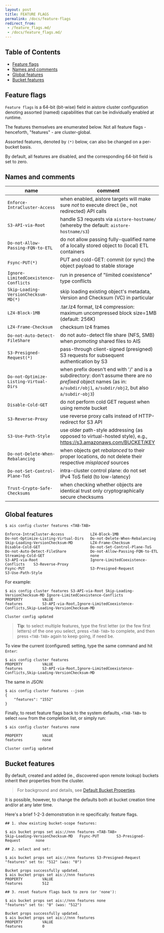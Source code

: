 ```yaml
---
layout: post
title: FEATURE FLAGS
permalink: /docs/feature-flags
redirect_from:
 - /feature_flags.md/
 - /docs/feature_flags.md/
---
```


## Table of Contents

- [Feature flags](#feature-flags)
- [Names and comments](#names-and-comments)
- [Global features](#global-features)
- [Bucket features](#bucket-features)

## Feature flags

`Feature flags` is a 64-bit (bit-wise) field in aistore cluster configuration denoting assorted (named) capabilities that can be individually enabled at runtime.

The features themselves are enumerated below. Not all feature flags - henceforth, "features" - are cluster-global.

Assorted features, denoted by `(*)` below, can also be changed on a per-bucket basis.

By default, all features are disabled, and the corresponding 64-bit field is set to zero.

## Names and comments

| name | comment |
| --- | ------- |
| `Enforce-IntraCluster-Access` | when enabled, aistore targets will make sure _not_ to execute direct (ie., not redirected) API calls |
| `S3-API-via-Root` | handle S3 requests via `aistore-hostname/` (whereby the default: `aistore-hostname/s3`) |
| `Do-not-Allow-Passing-FQN-to-ETL` |  do not allow passing fully-qualified name of a locally stored object to (local) ETL containers |
| `Fsync-PUT(*)` | PUT and cold-GET: commit (or sync) the object payload to stable storage |
| `Ignore-LimitedCoexistence-Conflicts` | run in presence of "limited coexistence" type conflicts |
| `Skip-Loading-VersionChecksum-MD(*)` | skip loading existing object's metadata, Version and Checksum (VC) in particular |
| `LZ4-Block-1MB` | .tar.lz4 format, lz4 compression: maximum uncompressed block size=1MB (default: 256K) |
| `LZ4-Frame-Checksum` | checksum lz4 frames |
| `Do-not-Auto-Detect-FileShare` | do not auto-detect file share (NFS, SMB) when _promoting_ shared files to AIS |
| `S3-Presigned-Request(*)` | pass-through client-signed (presigned) S3 requests for subsequent authentication by S3 |
| `Do-not-Optimize-Listing-Virtual-Dirs` | when prefix doesn't end with '/' and is a subdirectory: don't assume there are no _prefixed_ object names (as in: `a/subdir/obj1`, `a/subdir/obj2`, but also `a/subdir-obj3`) |
| `Disable-Cold-GET` | do not perform cold GET request when using remote bucket |
| `S3-Reverse-Proxy` | use reverse proxy calls instead of HTTP-redirect for S3 API |
| `S3-Use-Path-Style` | use older path-style addressing (as opposed to virtual-hosted style), e.g., https://s3.amazonaws.com/BUCKET/KEY |
| `Do-not-Delete-When-Rebalancing` | when objects get _rebalanced_ to their proper locations, do not delete their respective _misplaced_ sources |
| `Do-not-Set-Control-Plane-ToS` | intra-cluster control plane: do not set IPv4 ToS field (to low-latency) |
| `Trust-Crypto-Safe-Checksums` | when checking whether objects are identical trust only cryptographically secure checksums |

## Global features

```console
$ ais config cluster features <TAB-TAB>

Enforce-IntraCluster-Access            LZ4-Block-1MB                          Do-not-Optimize-Listing-Virtual-Dirs   Do-not-Delete-When-Rebalancing
Skip-Loading-VersionChecksum-MD        LZ4-Frame-Checksum                     Disable-Cold-GET                       Do-not-Set-Control-Plane-ToS
Do-not-Auto-Detect-FileShare           Do-not-Allow-Passing-FQN-to-ETL        Streaming-Cold-GET                     none
S3-API-via-Root                        Ignore-LimitedCoexistence-Conflicts    S3-Reverse-Proxy
Fsync-PUT                              S3-Presigned-Request                   S3-Use-Path-Style
```

For example:

```console
$ ais config cluster features S3-API-via-Root Skip-Loading-VersionChecksum-MD Ignore-LimitedCoexistence-Conflicts
PROPERTY         VALUE
features         S3-API-via-Root,Ignore-LimitedCoexistence-Conflicts,Skip-Loading-VersionChecksum-MD

Cluster config updated
```

> **Tip**: to select multiple features, type the first letter (or the few first letters) of the one you select, press `<TAB-TAB>` to complete, and then press `<TAB-TAB>` again to keep going, if need be.

To view the current (configured) setting, type the same command and hit `Enter`:

```console
$ ais config cluster features
PROPERTY         VALUE
features         S3-API-via-Root,Ignore-LimitedCoexistence-Conflicts,Skip-Loading-VersionChecksum-MD
```

The same in JSON:

```console
$ ais config cluster features --json
{
    "features": "1552"
}
```

Finally, to reset feature flags back to the system defaults, `<TAB-TAB>` to select `none` from the completion list, or simply run:

```console
$ ais config cluster features none

PROPERTY         VALUE
features         none

Cluster config updated
```

## Bucket features

By default, created and added (ie., discovered upon remote lookup) buckets inherit their properties from the cluster.

> For background and details, see [Default Bucket Properties](/docs/bucket.md#default-bucket-properties).

It is possible, however, to change the defaults both at bucket creation time and/or at any later time.

Here's a brief 1-2-3 demonstration in re specifically: feature flags.

```console
## 1. show existing bucket-scope features:

$ ais bucket props set ais://nnn features <TAB-TAB>
Skip-Loading-VersionChecksum-MD   Fsync-PUT        S3-Presigned-Request       none

## 2. select and set:

$ ais bucket props set ais://nnn features S3-Presigned-Request
"features" set to: "512" (was: "0")

Bucket props successfully updated.
$ ais bucket props set ais://nnn features
PROPERTY         VALUE
features         512

## 3. reset feature flags back to zero (or 'none'):

$ ais bucket props set ais://nnn features none
"features" set to: "0" (was: "512")

Bucket props successfully updated.
$ ais bucket props set ais://nnn features
PROPERTY         VALUE
features         0
```
